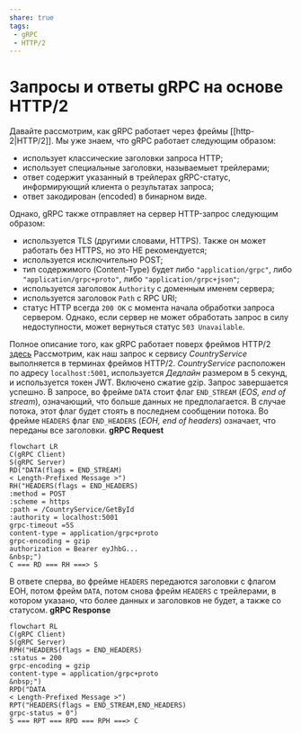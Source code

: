 ```yaml
---
share: true
tags:
 - gRPC
 - HTTP/2
---
```

# Запросы и ответы gRPC на основе HTTP/2
Давайте рассмотрим, как gRPC работает через фреймы [[http-2|HTTP/2]].
Мы уже знаем, что gRPC работает следующим образом:
- использует классические заголовки запроса HTTP;
- использует специальные заголовки, называемыет трейлерами;
- ответ содержит указанный в трейлерах gRPC-статус, информирующий клиента о результатах запроса;
- ответ закодирован (encoded) в бинарном виде.

Однако, gRPC также отправляет на сервер HTTP-запрос следующим образом:
- используется TLS (другими словами, HTTPS). Также он может работать без HTTPS, но это НЕ рекомендуется;
- используется исключительно POST;
- тип содержимого (Content-Type) будет либо `"application/grpc"`, либо `"application/grpc+proto"`, либо `"application/grpc+json"`;
- используется заголовок `Authority` с доменным именем сервера;
- используется заголовок `Path` с RPC URI;
- статус HTTP всегда `200 OK` с момента начала обработки запроса сервером. Однако, если сервер не может обработать запрос в силу недоступности, может вернуться статус `503 Unavailable`.

Полное описание того, как gRPC работает поверх фреймов HTTP/2 [здесь](https://github.com/grpc/grpc/blob/master/doc/PROTOCOL-HTTP2.md)
Рассмотрим, как наш запрос к сервису *CountryService* выполняется в терминах фреймов HTTP/2. *CountryService* расположен по адресу `localhost:5001`, используется *Дедлайн* размером в 5 секунд, и используется токен JWT. Включено сжатие gzip. Запрос завершается успешно.
В запросе, во фрейме `DATA` стоит флаг `END_STREAM` (*EOS, end of stream*), означающий, что больше данных не предполагается. В случае потока, этот флаг будет стоять в последнем сообщении потока. Во фрейме `HEADERS` флаг `END_HEADERS` (*EOH, end of headers*) означает, что переданы все заголовки.
**gRPC Request**
```mermaid
flowchart LR
C(gRPC Client)
S(gRPC Server)
RD("DATA(flags = END_STREAM)
< Length-Prefixed Message >")
RH("HEADERS(flags = END_HEADERS)
:method = POST
:scheme = https
:path = /CountryService/GetById
:authority = localhost:5001
grpc-timeout =5S
content-type = application/grpc+proto
grpc-encoding = gzip
authorization = Bearer eyJhbG...
&nbsp;")
C === RD === RH ===> S
```
В ответе сперва, во фрейме `HEADERS` передаются заголовки с флагом EOH, потом фрейм `DATA`, потом снова фрейм `HEADERS` с трейлерами, в котором указано, что более данных и заголовков не будет, а также со статусом.
**gRPC Response**
```mermaid
flowchart RL
C(gRPC Client)
S(gRPC Server)
RPH("HEADERS(flags = END_HEADERS)
:status = 200
grpc-encoding = gzip
content-type = application/grpc+proto
&nbsp;")
RPD("DATA
< Length-Prefixed Message >")
RPT("HEADERS(flags = END_STREAM,END_HEADERS)
grpc-status = 0")
S === RPT === RPD === RPH ===> C
```